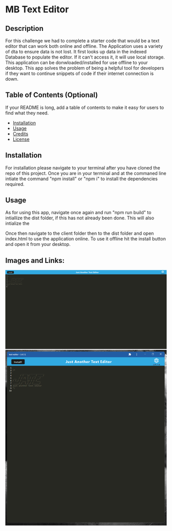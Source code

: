# MB Text Editor

## Description

For this challenge we had to complete a starter code that would be a text editor that can work both online and offline. The Application uses a variety of dta to ensure data is not lost. It first looks up data in the indexed Database to populate the editor. If it can't access it, it will use local storage. This application can be donwloaded/installed for use offline to your desktop. This app solves the problem of being a helpful tool for developers if they want to continue snippets of code if their internet connection is down.

## Table of Contents (Optional)

If your README is long, add a table of contents to make it easy for users to find what they need.

- [Installation](#installation)
- [Usage](#usage)
- [Credits](#credits)
- [License](#license)

## Installation

For installation please navigate to your terminal after you have cloned the repo of this project. Once you are in your terminal and at the commaned line intiate the command "npm install" or "npm i" to install the dependencies required.

## Usage

As for using this app, navigate once again and run "npm run build" to intiallize the dist folder, if this has not already been done. This will also intialize the

Once then navigate to the client folder then to the dist folder and open index.html to use the application online. To use it offline hit the install button and open it from your desktop.

## Images and Links:

![This is an image](/assets/images/1.png)
![This is an image](/assets/images/2.png)
